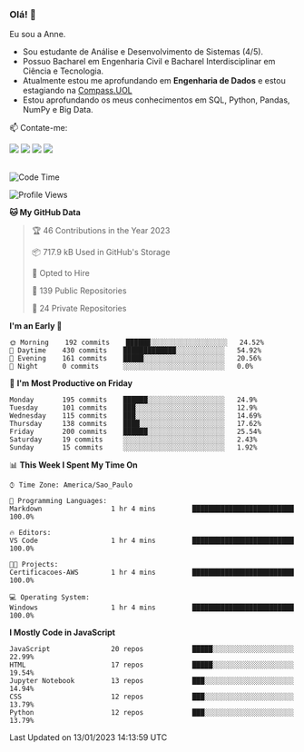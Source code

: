 ### Olá! 👋
Eu sou a Anne. 
- Sou estudante de Análise e Desenvolvimento de Sistemas (4/5).
- Possuo Bacharel em Engenharia Civil e Bacharel Interdisciplinar em Ciência e Tecnologia.
- Atualmente estou me aprofundando em **Engenharia de Dados** e estou estagiando na [Compass.UOL](https://compass.uol/pt/home/) 
- Estou aprofundando os meus conhecimentos em SQL, Python, Pandas, NumPy e Big Data.

📫 Contate-me: 

<div>
<a href="https://www.instagram.com/annekarolinefc/" target="_blank"><img src="https://img.shields.io/badge/-Instagram-%23E4405F?style=for-the-badge&logo=instagram&logoColor=white" target="_blank"></a> 
<a href = "mailto:annekarolinefc@gmail.com"><img src="https://img.shields.io/badge/-Gmail-%23333?style=for-the-badge&logo=gmail&logoColor=white" target="_blank"></a>
<a href="https://www.linkedin.com/in/devannekarolinefc/" target="_blank"><img src="https://img.shields.io/badge/-LinkedIn-%230077B5?style=for-the-badge&logo=linkedin&logoColor=white" target="_blank"></a> 
<a href="https://api.whatsapp.com/send?phone=5533991375118&text=Ol%C3%A1%20Anne!%20" target="_blank"><img src="https://img.shields.io/badge/WhatsApp-25D366?style=for-the-badge&logo=whatsapp&logoColor=white" target="_blank"></a>
</div>

  
<!--
  <img align="center" alt="Anne-An" height="30" width="40" src="https://github.com/devicons/devicon/blob/master/icons/angularjs/angularjs-original.svg">
-->

</br>

<!--START_SECTION:waka-->
![Code Time](http://img.shields.io/badge/Code%20Time-123%20hrs%2059%20mins-blue)

![Profile Views](http://img.shields.io/badge/Profile%20Views-5-blue)

**🐱 My GitHub Data** 

> 🏆 46 Contributions in the Year 2023
 > 
> 📦 717.9 kB Used in GitHub's Storage 
 > 
> 💼 Opted to Hire
 > 
> 📜 139 Public Repositories 
 > 
> 🔑 24 Private Repositories  
 > 
**I'm an Early 🐤** 

```text
🌞 Morning    192 commits    ██████░░░░░░░░░░░░░░░░░░░   24.52% 
🌇 Daytime    430 commits    █████████████░░░░░░░░░░░░   54.92% 
🌃 Evening    161 commits    █████░░░░░░░░░░░░░░░░░░░░   20.56% 
🌙 Night      0 commits      ░░░░░░░░░░░░░░░░░░░░░░░░░   0.0%

```
📅 **I'm Most Productive on Friday** 

```text
Monday       195 commits    ██████░░░░░░░░░░░░░░░░░░░   24.9% 
Tuesday      101 commits    ███░░░░░░░░░░░░░░░░░░░░░░   12.9% 
Wednesday    115 commits    ███░░░░░░░░░░░░░░░░░░░░░░   14.69% 
Thursday     138 commits    ████░░░░░░░░░░░░░░░░░░░░░   17.62% 
Friday       200 commits    ██████░░░░░░░░░░░░░░░░░░░   25.54% 
Saturday     19 commits     ░░░░░░░░░░░░░░░░░░░░░░░░░   2.43% 
Sunday       15 commits     ░░░░░░░░░░░░░░░░░░░░░░░░░   1.92%

```


📊 **This Week I Spent My Time On** 

```text
⌚︎ Time Zone: America/Sao_Paulo

💬 Programming Languages: 
Markdown                 1 hr 4 mins         █████████████████████████   100.0%

🔥 Editors: 
VS Code                  1 hr 4 mins         █████████████████████████   100.0%

🐱‍💻 Projects: 
Certificacoes-AWS        1 hr 4 mins         █████████████████████████   100.0%

💻 Operating System: 
Windows                  1 hr 4 mins         █████████████████████████   100.0%

```

**I Mostly Code in JavaScript** 

```text
JavaScript               20 repos            █████░░░░░░░░░░░░░░░░░░░░   22.99% 
HTML                     17 repos            █████░░░░░░░░░░░░░░░░░░░░   19.54% 
Jupyter Notebook         13 repos            ███░░░░░░░░░░░░░░░░░░░░░░   14.94% 
CSS                      12 repos            ███░░░░░░░░░░░░░░░░░░░░░░   13.79% 
Python                   12 repos            ███░░░░░░░░░░░░░░░░░░░░░░   13.79%

```



 Last Updated on 13/01/2023 14:13:59 UTC
<!--END_SECTION:waka-->
  
